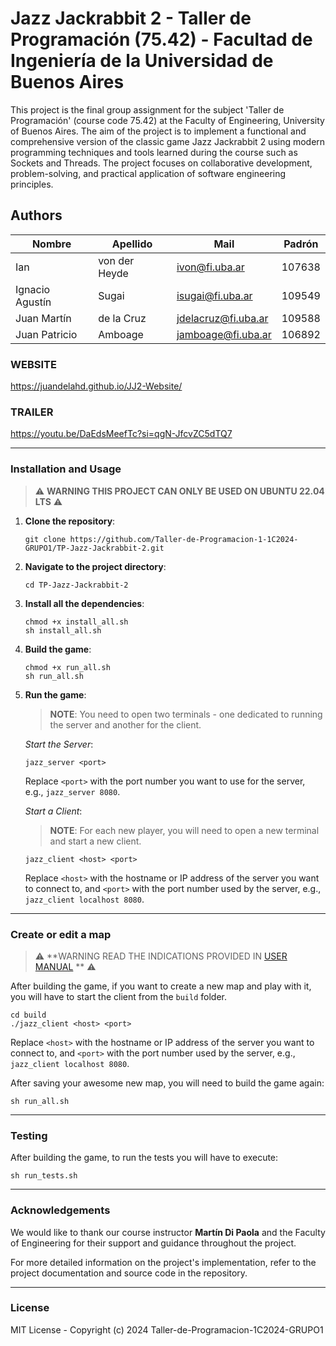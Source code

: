 # Jazz Jackrabbit 2 - Taller de Programación (75.42) - Facultad de Ingeniería de la Universidad de Buenos Aires

This project is the final group assignment for the subject 'Taller de Programación' (course code 75.42) at the Faculty of Engineering, University of Buenos Aires. The aim of the project is to implement a functional and comprehensive version of the classic game Jazz Jackrabbit 2 using modern programming techniques and tools learned during the course such as Sockets and Threads. The project focuses on collaborative development, problem-solving, and practical application of software engineering principles.

## Authors
| Nombre | Apellido | Mail | Padrón |
| ------ | -------- | ------ | ------ |
| Ian  | von der Heyde | ivon@fi.uba.ar | 107638 |
| Ignacio Agustín | Sugai | isugai@fi.uba.ar | 109549 |
| Juan Martín | de la Cruz | jdelacruz@fi.uba.ar | 109588 |
| Juan Patricio | Amboage | jamboage@fi.uba.ar | 106892 |

### WEBSITE
https://juandelahd.github.io/JJ2-Website/
### TRAILER
https://youtu.be/DaEdsMeefTc?si=qgN-JfcvZC5dTQ7

-----------------
### Installation and Usage

> ⚠️ **WARNING THIS PROJECT CAN ONLY BE USED ON UBUNTU 22.04 LTS** ⚠️

1. **Clone the repository**:
   ```
   git clone https://github.com/Taller-de-Programacion-1-1C2024-GRUPO1/TP-Jazz-Jackrabbit-2.git
   ```
2. **Navigate to the project directory**:
   ```
   cd TP-Jazz-Jackrabbit-2
   ```
3. **Install all the dependencies**:
   ```
   chmod +x install_all.sh
   sh install_all.sh
   ```
4. **Build the game**:
   ```
   chmod +x run_all.sh
   sh run_all.sh
   ```
4. **Run the game**:
   > **NOTE**: You need to open two terminals - one dedicated to running the server and another for the client.

   *Start the Server*:
   ```
   jazz_server <port>
   ```
   Replace `<port>` with the port number you want to use for the server, e.g., `jazz_server 8080`.

   *Start a Client*:
   > **NOTE**: For each new player, you will need to open a new terminal and start a new client.
   ```
   jazz_client <host> <port>
   ```
   Replace `<host>` with the hostname or IP address of the server you want to connect to, and `<port>` with the port number used by the server, e.g., `jazz_client localhost 8080`.

-----------------
### Create or edit a map

> ⚠️ **WARNING READ THE INDICATIONS PROVIDED IN [USER MANUAL](documentation/user_manual.md) ** ⚠️

After building the game, if you want to create a new map and play with it, you will have to start the client from the `build` folder. 
```
cd build
./jazz_client <host> <port>
```
Replace `<host>` with the hostname or IP address of the server you want to connect to, and `<port>` with the port number used by the server, e.g., `jazz_client localhost 8080`.

After saving your awesome new map, you will need to build the game again: 
```
sh run_all.sh
```

-----------------
### Testing
After building the game, to run the tests you will have to execute:
```
sh run_tests.sh
```
-----------------
### Acknowledgements
We would like to thank our course instructor **Martín Di Paola** and the Faculty of Engineering for their support and guidance throughout the project. 

For more detailed information on the project's implementation, refer to the project documentation and source code in the repository.

-----------------
### License
MIT License - Copyright (c) 2024 Taller-de-Programacion-1C2024-GRUPO1
